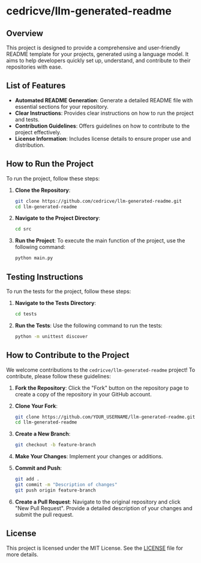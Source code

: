 # cedricve/llm-generated-readme

## Overview
This project is designed to provide a comprehensive and user-friendly README template for your projects, generated using a language model. It aims to help developers quickly set up, understand, and contribute to their repositories with ease.

## List of Features
- **Automated README Generation**: Generate a detailed README file with essential sections for your repository.
- **Clear Instructions**: Provides clear instructions on how to run the project and tests.
- **Contribution Guidelines**: Offers guidelines on how to contribute to the project effectively.
- **License Information**: Includes license details to ensure proper use and distribution.

## How to Run the Project
To run the project, follow these steps:

1. **Clone the Repository**:
   ```bash
   git clone https://github.com/cedricve/llm-generated-readme.git
   cd llm-generated-readme
   ```

2. **Navigate to the Project Directory**:
   ```bash
   cd src
   ```

3. **Run the Project**:
   To execute the main function of the project, use the following command:
   ```bash
   python main.py
   ```

## Testing Instructions
To run the tests for the project, follow these steps:

1. **Navigate to the Tests Directory**:
   ```bash
   cd tests
   ```

2. **Run the Tests**:
   Use the following command to run the tests:
   ```bash
   python -m unittest discover
   ```

## How to Contribute to the Project
We welcome contributions to the `cedricve/llm-generated-readme` project! To contribute, please follow these guidelines:

1. **Fork the Repository**:
   Click the "Fork" button on the repository page to create a copy of the repository in your GitHub account.

2. **Clone Your Fork**:
   ```bash
   git clone https://github.com/YOUR_USERNAME/llm-generated-readme.git
   cd llm-generated-readme
   ```

3. **Create a New Branch**:
   ```bash
   git checkout -b feature-branch
   ```

4. **Make Your Changes**:
   Implement your changes or additions.

5. **Commit and Push**:
   ```bash
   git add .
   git commit -m "Description of changes"
   git push origin feature-branch
   ```

6. **Create a Pull Request**:
   Navigate to the original repository and click "New Pull Request". Provide a detailed description of your changes and submit the pull request.

## License
This project is licensed under the MIT License. See the [LICENSE](LICENSE) file for more details.